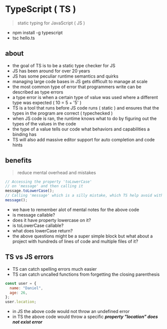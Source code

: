 # TypeScript ( TS )

> static typing for JavaScript ( JS )

- npm install -g typescript
- tsc hello.ts 

## about

- the goal of TS is to be a static type checker for JS
- JS has been around for over 20 years
- JS has some peculiar runtime semantics and quirks
- managing large code bases in JS gets difficult to manage at scale
- the most common type of error that programmers write can be described as type errors
- a type error is when a certain type of value was used where a different type was expected ( 10 = 5 + '5' )
- TS is a tool that runs before JS code runs ( static ) and ensures that the types in the program are correct ( typechecked )
- when JS code is ran, the runtime knows what to do by figuring out the types of the values in the code
- the type of a value tells our code what behaviors and capabilities a binding has
- TS will also add massive editor support for auto completion and code hints

 

## benefits

> reduce mental overhead and mistakes

```javascript
// Accessing the property 'toLowerCase'
// on 'message' and then calling it
message.toLowerCase();
// Calling 'message' which is a silly mistake, which TS help avoid without thinking about it
message();
```

- we have to remember alot of mental notes for the above code 
- is message callable?
- does it have property lowercase on it?
- is toLowerCase callable?
- what does lowerCase return?
- the above questions might be a super simple block but what about a project with hundreds of lines of code and multiple files of it?


## TS vs JS errors

- TS can catch spelling errors much easier
- TS can catch uncalled functions from forgetting the closing parenthesis

```javascript 
const user = {
  name: "Daniel",
  age: 26,
};
user.location;
```
- in JS the above code would not throw an undefined error
- in TS the above code would throw a specific ***property "location" does not exist error***

